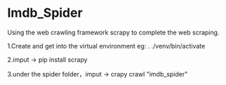 # Imdb_Spider
Using the web crawling framework scrapy to complete the web scraping.

1.Create and get into the virtual environment
eg: . ./venv/bin/activate

2.imput -> pip install scrapy

3.under the spider folder，imput -> crapy crawl "imdb_spider"
